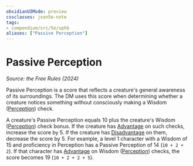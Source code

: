 ```yaml
---
obsidianUIMode: preview
cssclasses: json5e-note
tags:
- compendium/src/5e/xphb
aliases: ["Passive Perception"]
---
```

# Passive Perception
*Source: the Free Rules (2024)* 

Passive Perception is a score that reflects a creature's general awareness of its surroundings. The DM uses this score when determining whether a creature notices something without consciously making a Wisdom ([Perception](skills.md#Perception)) check.

A creature's Passive Perception equals 10 plus the creature's Wisdom ([Perception](skills.md#Perception)) check bonus. If the creature has [Advantage](advantage-xphb.md) on such checks, increase the score by 5. If the creature has [Disadvantage](disadvantage-xphb.md) on them, decrease the score by 5. For example, a level 1 character with a Wisdom of 15 and proficiency in Perception has a Passive Perception of 14 (`10 + 2 + 2`). If that character has [Advantage](advantage-xphb.md) on Wisdom ([Perception](skills.md#Perception)) checks, the score becomes 19 (`10 + 2 + 2 + 5`).